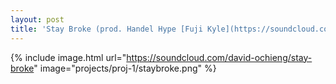 ```yaml
---
layout: post
title: 'Stay Broke (prod. Handel Hype [Fuji Kyle](https://soundcloud.com/fujikyle))'
---
```


{% include image.html url="https://soundcloud.com/david-ochieng/stay-broke" image="projects/proj-1/staybroke.png" %}
